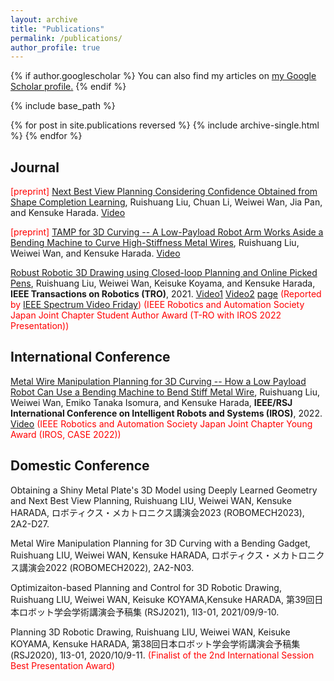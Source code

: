 ```yaml
---
layout: archive
title: "Publications"
permalink: /publications/
author_profile: true
---
```


{% if author.googlescholar %}
  You can also find my articles on <u><a href="{{author.googlescholar}}">my Google Scholar profile</a>.</u>
{% endif %}

{% include base_path %}

{% for post in site.publications reversed %}
  {% include archive-single.html %}
{% endfor %}

## Journal
<span style="color:red">[preprint]</span> [Next Best View Planning Considering Confidence Obtained from Shape Completion Learning](), Ruishuang Liu, Chuan Li, Weiwei Wan, Jia Pan, and Kensuke Harada. [Video](https://www.youtube.com/watch?v=QK22YEZGX-M)

<span style="color:red">[preprint]</span> [TAMP for 3D Curving -- A Low-Payload Robot Arm Works Aside a Bending Machine to Curve High-Stiffness Metal Wires](), Ruishuang Liu, Weiwei Wan, and Kensuke Harada. [Video](https://www.youtube.com/watch?v=u3PL-W4Xhjo)

[Robust Robotic 3D Drawing using Closed-loop Planning and Online Picked Pens](https://ieeexplore.ieee.org/document/9570721), Ruishuang Liu, Weiwei Wan, Keisuke Koyama, and Kensuke Harada, **IEEE Transactions on Robotics (TRO)**, 2021. [Video1](https://www.youtube.com/watch?v=KBSWHh4RtW0) [Video2](https://www.youtube.com/watch?v=DwUWdWQCZyw&t=96s) [page](https://rsliu-xx.github.io/_pages/rbtdraw.html) <span style="color:red">(Reported by</span> [IEEE Spectrum Video Friday](https://spectrum.ieee.org/automaton/robotics/robotics-hardware/video-friday-mesmer-humanoid-robot)<span style="color:red">)</span> <span style="color:red"> (IEEE Robotics and Automation Society Japan Joint Chapter Student Author Award (T-RO with IROS 2022 Presentation))</span>

## International Conference

[Metal Wire Manipulation Planning for 3D Curving -- How a Low Payload Robot Can Use a Bending Machine to Bend Stiff Metal Wire](https://arxiv.org/pdf/2203.04024), Ruishuang Liu, Weiwei Wan, Emiko Tanaka Isomura, and Kensuke Harada, **IEEE/RSJ International Conference on Intelligent Robots and Systems (IROS)**, 2022. [Video](https://youtu.be/sp4KDs7oiEw) <span style="color:red"> (IEEE Robotics and Automation Society Japan Joint Chapter Young Award (IROS, CASE 2022))</span>

## Domestic Conference
Obtaining a Shiny Metal Plate's 3D Model using Deeply Learned Geometry and Next Best View Planning, Ruishuang LIU, Weiwei WAN, Kensuke HARADA, ロボティクス・メカトロニクス講演会2023 (ROBOMECH2023), 2A2-D27.

Metal Wire Manipulation Planning for 3D Curving with a Bending Gadget, Ruishuang LIU, Weiwei WAN, Kensuke HARADA, ロボティクス・メカトロニクス講演会2022 (ROBOMECH2022), 2A2-N03.

Optimizaiton-based Planning and Control for 3D Robotic Drawing, Ruishuang LIU, Weiwei WAN, Keisuke KOYAMA,Kensuke HARADA, 第39回日本ロボット学会学術講演会予稿集 (RSJ2021), 1I3-01, 2021/09/9-10.

Planning 3D Robotic Drawing, Ruishuang LIU, Weiwei WAN, Keisuke KOYAMA, Kensuke HARADA, 第38回日本ロボット学会学術講演会予稿集 (RSJ2020), 1I3-01, 2020/10/9-11.  <span style="color:red"> (Finalist of the 2nd International Session Best Presentation Award)</span>


